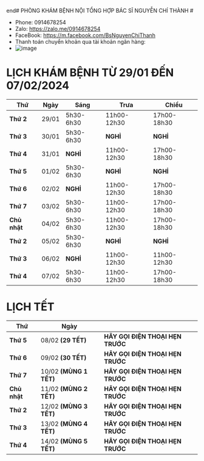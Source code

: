 end# PHÒNG KHÁM BỆNH NỘI TỔNG HỢP BÁC SĨ NGUYỄN CHÍ THÀNH #

  - Phone: 0914678254
  - Zalo: https://zalo.me/0914678254
  - FaceBook: https://m.facebook.com/BsNguyenChiThanh
  - Thanh toán chuyển khoản qua tài khoản ngân hàng: 
  - ![image](https://github.com/BsNgChiThanh/Lich-phong-kham/assets/82578024/d575f08f-29b1-4848-83b0-fb5e88dcb50c)

# LỊCH KHÁM BỆNH TỪ 29/01 ĐẾN 07/02/2024 #

|**Thứ**     | **Ngày**| **Sáng**          | **Trưa**          | **Chiều**          | 
|--          |--       |--                 |--                 |--                  |
|**Thứ 2**   |29/01    |5h30-6h30          |11h00-12h30        |17h00-18h30         |    
|**Thứ 3**   |30/01    |5h30-6h30          | **NGHỈ**          |**NGHỈ**            |           
|**Thứ 4**   |31/01    |**NGHỈ**           |11h00-12h30        |17h00-18h30         |            
|**Thứ 5**   |01/02    |5h30-6h30          | **NGHỈ**          |**NGHỈ**            |                    
|**Thứ 6**   |02/02    |**NGHỈ**           |11h00-12h30        |17h00-18h30         |     
|**Thứ 7**   |03/02    |5h30-6h30          |11h00-12h30        |17h00-18h30         |       
|**Chủ nhật**|04/02    |5h30-6h30          |11h00-12h30        |17h00-18h30         |     
|**Thứ 2**   |05/02    |5h30-6h30          |**NGHỈ**           |**NGHỈ**            |      
|**Thứ 3**   |06/02    |**NGHỈ**           |11h00-12h30        |11h00-12h30         |         
|**Thứ 4**   |07/02    |5h30-6h30          |11h00-12h30        |17h00-18h30         |  

# LỊCH TẾT #

|**Thứ**| **Ngày**| | 
|--|--|--| 
|**Thứ 5**   |08/02 **(29 TẾT)**    |**HÃY GỌI ĐIỆN THOẠI HẸN TRƯỚC**| 
|**Thứ 6**   |09/02 **(30 TẾT)**    |**HÃY GỌI ĐIỆN THOẠI HẸN TRƯỚC**|
|**Thứ 7**   |10/02 **(MÙNG 1 TẾT)**|**HÃY GỌI ĐIỆN THOẠI HẸN TRƯỚC**|
|**Chủ nhật**|11/02 **(MÙNG 2 TẾT)**|**HÃY GỌI ĐIỆN THOẠI HẸN TRƯỚC**|
|**Thứ 2**   |12/02 **(MÙNG 3 TẾT)**|**HÃY GỌI ĐIỆN THOẠI HẸN TRƯỚC**| 
|**Thứ 3**   |13/02 **(MÙNG 4 TẾT)**|**HÃY GỌI ĐIỆN THOẠI HẸN TRƯỚC**|       
|**Thứ 4**   |14/02 **(MÙNG 5 TẾT)**|**HÃY GỌI ĐIỆN THOẠI HẸN TRƯỚC**| 
